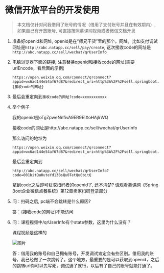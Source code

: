 # 微信开放平台的开发使用
> 本文档仅针对问我借用了账号的情况（借用了支付账号并且在有效期内）, 如果自己有开放账号, 可直接按照慕课网视频或者微信文档开发

1. 准备好openid和网址, openid是在“师兄干货”里的那个。网址，比如支付调试网址是`http://abc.natapp.cc/sell/pay/create`, 这次接收code的网址是`http://abc.natapp.cc/sell/wechat/qrUserInfo`
2. 电脑浏览器下面的链接, 注意替换openid和接收code的网址(需要urlEncode，看后面的示例)

    ```
    https://open.weixin.qq.com/connect/qrconnect?appid=wx6ad144e54af67d87&redirect_uri=http%3A%2F%2Fsell.springboot.cn%2Fsell%2Fqr%2F{OPENID}&response_type=code&scope=snsapi_login&state={接收code的网址}
    ```
3. 最后会重定向到`接收code的网址?code=xxxxxxxxxxx`
4. 举个例子

    我的openid是oTgZpweNnfivA9ER9EIXoHAjlrWQ
    
    接收code的网址是http://abc.natapp.cc/sell/wechat/qrUserInfo
    
    那么访问的地址为
    
    ```
    https://open.weixin.qq.com/connect/qrconnect?appid=wx6ad144e54af67d87&redirect_uri=http%3A%2F%2Fsell.springboot.cn%2Fsell%2Fqr%2FoTgZpweNnfivA9ER9EIXoHAjlrWQ&response_type=code&scope=snsapi_login&state=http%3a%2f%2fabc.natapp.cc%2fsell%2fwechat%2fqrUserInfo
    ```
    
    最后会重定向到
    
    ```
    http://abc.natapp.cc/sell/wechat/qrUserInfo?code=001bitQu0uteYd13BsQu0TetQu0bitQ
    ```
    拿到code之后即可获取扫码者的openid了, 还不清楚? 请观看慕课网《Spring Boot企业微信点餐系统》第12章卖家扫码登录部分
5. 问：扫码之后, pc端不会跳转是什么原因?
   
    答：{接收code的网址}不能访问
    
6. 问：课程视频中/qrUserInfo有个state参数，这里为什么没有？
    
    课程视频是这样的
    
    ![图片](https://img.mukewang.com/szimg/5bd94a2900018dff19201039.jpg)
    
    答：借用我的账号和自己拥有账号，开发调试肯定会有些区别。借用我的账号，我已经做了一次跳转了。这个地方，最重要的是可以获取到openid，之后的跳转url你可以先写死，调试通了就行，以后有了自己的账号就能打通了。
